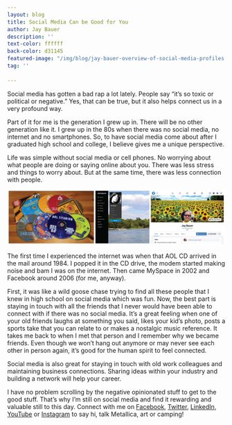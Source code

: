 ```yaml
---
layout: blog
title: Social Media Can be Good for You
author: Jay Bauer
description: ''
text-color: ffffff
back-color: d31145
featured-image: "/img/blog/jay-bauer-overview-of-social-media-profiles.jpg"
tag: ''

---
```

Social media has gotten a bad rap a lot lately. People say “it’s so toxic or political or negative.” Yes, that can be true, but it also helps connect us in a very profound way.

Part of it for me is the generation I grew up in. There will be no other generation like it. I grew up in the 80s when there was no social media, no internet and no smartphones. So, to have social media come about after I graduated high school and college, I believe gives me a unique perspective.

Life was simple without social media or cell phones. No worrying about what people are doing or saying online about you. There was less stress and things to worry about. But at the same time, there was less connection with people.

![](/img/blog/aol-cds-myspace-page-facebook-page.jpg)

The first time I experienced the internet was when that AOL CD arrived in the mail around 1984. I popped it in the CD drive, the modem started making noise and bam I was on the internet. Then came MySpace in 2002 and Facebook around 2006 (for me, anyway).

First, it was like a wild goose chase trying to find all these people that I knew in high school on social media which was fun. Now, the best part is staying in touch with all the friends that I never would have been able to connect with if there was no social media. It’s a great feeling when one of your old friends laughs at something you said, likes your kid’s photo, posts a sports take that you can relate to or makes a nostalgic music reference. It takes me back to when I met that person and I remember why we became friends. Even though we won’t hang out anymore or may never see each other in person again, it’s good for the human spirit to feel connected.

Social media is also great for staying in touch with old work colleagues and maintaining business connections. Sharing ideas within your industry and building a network will help your career.

I have no problem scrolling by the negative opinionated stuff to get to the good stuff. That’s why I’m still on social media and find it rewarding and valuable still to this day. Connect with me on <a href="https://www.facebook.com/jay.bauer.58/" target="_blank" rel="noopener noreferrer">Facebook</a>, <a href="https://twitter.com/jaymbauer67" target="_blank" rel="noopener noreferrer">Twitter</a>, <a href="https://www.linkedin.com/in/jay-bauer-0238b62/" target="_blank" rel="noopener noreferrer">LinkedIn</a>, <a href="https://www.youtube.com/channel/UCt0elNLLvN0roPG3sMh6s6g" target="_blank" rel="noopener noreferrer">YouTube</a> or <a href="https://www.instagram.com/jaybauer67/" target="_blank" rel="noopener noreferrer">Instagram</a> to say hi, talk Metallica, art or camping!